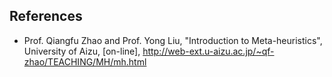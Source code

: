 ## References
- Prof. Qiangfu Zhao and Prof. Yong Liu, "Introduction to Meta-heuristics", University of Aizu, [on-line], http://web-ext.u-aizu.ac.jp/~qf-zhao/TEACHING/MH/mh.html
